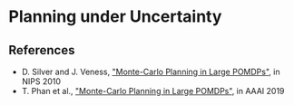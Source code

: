 # Planning under Uncertainty

## References
- D. Silver and J. Veness, ["Monte-Carlo Planning in Large POMDPs"](https://papers.nips.cc/paper/4031-monte-carlo-planning-in-large-pomdps.pdf), in NIPS 2010
- T. Phan et al., ["Monte-Carlo Planning in Large POMDPs"](https://papers.nips.cc/paper/4031-monte-carlo-planning-in-large-pomdps.pdf), in AAAI 2019